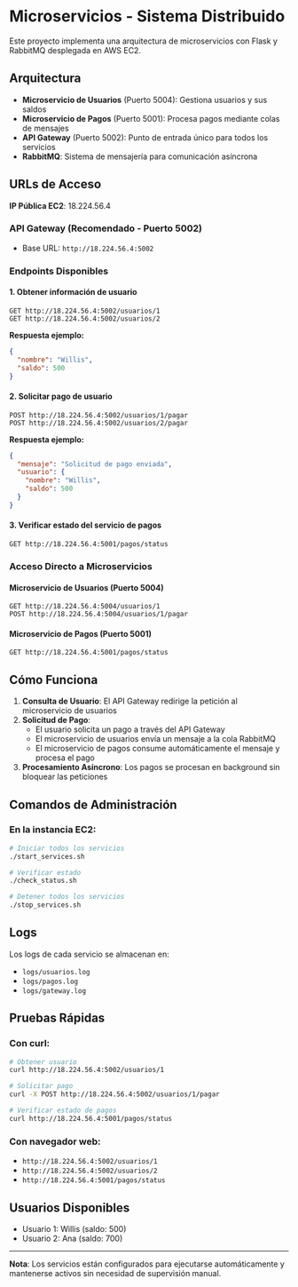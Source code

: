# Microservicios - Sistema Distribuido

Este proyecto implementa una arquitectura de microservicios con Flask y RabbitMQ desplegada en AWS EC2.

## Arquitectura

- **Microservicio de Usuarios** (Puerto 5004): Gestiona usuarios y sus saldos
- **Microservicio de Pagos** (Puerto 5001): Procesa pagos mediante colas de mensajes
- **API Gateway** (Puerto 5002): Punto de entrada único para todos los servicios
- **RabbitMQ**: Sistema de mensajería para comunicación asíncrona

## URLs de Acceso

**IP Pública EC2**: 18.224.56.4

### API Gateway (Recomendado - Puerto 5002)
- Base URL: `http://18.224.56.4:5002`

### Endpoints Disponibles

#### 1. Obtener información de usuario
```
GET http://18.224.56.4:5002/usuarios/1
GET http://18.224.56.4:5002/usuarios/2
```
**Respuesta ejemplo:**
```json
{
  "nombre": "Willis",
  "saldo": 500
}
```

#### 2. Solicitar pago de usuario
```
POST http://18.224.56.4:5002/usuarios/1/pagar
POST http://18.224.56.4:5002/usuarios/2/pagar
```
**Respuesta ejemplo:**
```json
{
  "mensaje": "Solicitud de pago enviada",
  "usuario": {
    "nombre": "Willis",
    "saldo": 500
  }
}
```

#### 3. Verificar estado del servicio de pagos
```
GET http://18.224.56.4:5001/pagos/status
```

### Acceso Directo a Microservicios

#### Microservicio de Usuarios (Puerto 5004)
```
GET http://18.224.56.4:5004/usuarios/1
POST http://18.224.56.4:5004/usuarios/1/pagar
```

#### Microservicio de Pagos (Puerto 5001)
```
GET http://18.224.56.4:5001/pagos/status
```

## Cómo Funciona

1. **Consulta de Usuario**: El API Gateway redirige la petición al microservicio de usuarios
2. **Solicitud de Pago**: 
   - El usuario solicita un pago a través del API Gateway
   - El microservicio de usuarios envía un mensaje a la cola RabbitMQ
   - El microservicio de pagos consume automáticamente el mensaje y procesa el pago
3. **Procesamiento Asíncrono**: Los pagos se procesan en background sin bloquear las peticiones

## Comandos de Administración

### En la instancia EC2:

```bash
# Iniciar todos los servicios
./start_services.sh

# Verificar estado
./check_status.sh

# Detener todos los servicios
./stop_services.sh
```

## Logs

Los logs de cada servicio se almacenan en:
- `logs/usuarios.log`
- `logs/pagos.log`
- `logs/gateway.log`

## Pruebas Rápidas

### Con curl:
```bash
# Obtener usuario
curl http://18.224.56.4:5002/usuarios/1

# Solicitar pago
curl -X POST http://18.224.56.4:5002/usuarios/1/pagar

# Verificar estado de pagos
curl http://18.224.56.4:5001/pagos/status
```

### Con navegador web:
- `http://18.224.56.4:5002/usuarios/1`
- `http://18.224.56.4:5002/usuarios/2`
- `http://18.224.56.4:5001/pagos/status`

## Usuarios Disponibles

- Usuario 1: Willis (saldo: 500)
- Usuario 2: Ana (saldo: 700)

---

**Nota**: Los servicios están configurados para ejecutarse automáticamente y mantenerse activos sin necesidad de supervisión manual.
